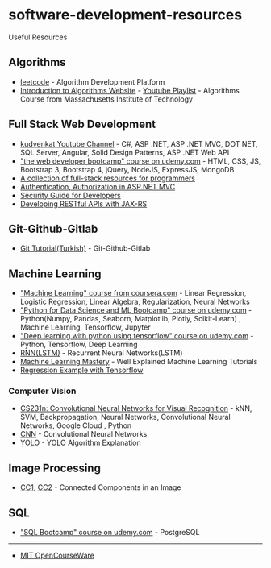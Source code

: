 # software-development-resources
Useful Resources



## Algorithms
* [leetcode](https://leetcode.com/) - Algorithm Development Platform
* [Introduction to Algorithms Website](https://ocw.mit.edu/courses/electrical-engineering-and-computer-science/6-006-introduction-to-algorithms-fall-2011/) - [Youtube Playlist](https://www.youtube.com/playlist?list=PLUl4u3cNGP61Oq3tWYp6V_F-5jb5L2iHb) - Algorithms Course from Massachusetts Institute of Technology



## Full Stack Web Development
* [kudvenkat Youtube Channel](https://www.youtube.com/user/kudvenkat/playlists) - C#, ASP .NET, ASP .NET MVC, DOT NET, SQL Server, Angular, Solid Design Patterns, ASP .NET Web API
* ["the web developer bootcamp" course on udemy.com](https://www.udemy.com/the-web-developer-bootcamp/) - HTML, CSS, JS, Bootstrap 3, Bootstrap 4, jQuery, NodeJS, ExpressJS, MongoDB
* [A collection of full-stack resources for programmers](https://github.com/charlax/professional-programming)
* [Authentication, Authorization in ASP.NET MVC](https://www.youtube.com/watch?v=7m6pY8Bpxj4)
* [Security Guide for Developers](https://github.com/FallibleInc/security-guide-for-developers/blob/master/security-checklist.md)
* [Developing RESTful APIs with JAX-RS](https://www.youtube.com/playlist?list=PLqq-6Pq4lTTZh5U8RbdXq0WaYvZBz2rbn)



## Git-Github-Gitlab
* [Git Tutorial(Turkish)](https://www.youtube.com/playlist?list=PLPrHLaayVkhnNstGIzQcxxnj6VYvsHBHy) - Git-Github-Gitlab



## Machine Learning
* ["Machine Learning" course from coursera.com](https://www.coursera.org/learn/machine-learning) - Linear Regression, Logistic Regression, Linear Algebra, Regularization, Neural Networks
* ["Python for Data Science and ML Bootcamp" course on udemy.com](https://www.udemy.com/python-for-data-science-and-machine-learning-bootcamp/) - Python(Numpy, Pandas, Seaborn, Matplotlib, Plotly, Scikit-Learn) , Machine Learning, Tensorflow, Jupyter
* ["Deep learning with python using tensorflow" course on udemy.com](https://www.udemy.com/complete-guide-to-tensorflow-for-deep-learning-with-python/) - Python, Tensorflow, Deep Learning
* [RNN(LSTM)](https://www.youtube.com/watch?v=WCUNPb-5EYI) - Recurrent Neural Networks(LSTM)
* [Machine Learning Mastery](https://machinelearningmastery.com/) - Well Explained Machine Learning Tutorials
* [Regression Example with Tensorflow](https://www.youtube.com/watch?v=-vHQub0NXI4)
### Computer Vision
* [CS231n: Convolutional Neural Networks for Visual Recognition](http://cs231n.stanford.edu/) - kNN, SVM, Backpropagation, Neural Networks, Convolutional Neural Networks, Google Cloud , Python
* [CNN](https://www.youtube.com/watch?v=FmpDIaiMIeA) - Convolutional Neural Networks
* [YOLO](https://www.youtube.com/watch?v=9s_FpMpdYW8) - YOLO Algorithm Explanation


## Image Processing
* [CC1](https://www.youtube.com/watch?v=ticZclUYy88), [CC2](https://www.youtube.com/watch?v=hMIrQdX4BkE) - Connected Components in an Image



## SQL
* ["SQL Bootcamp" course on udemy.com](https://www.udemy.com/the-complete-sql-bootcamp/) - PostgreSQL


---
* [MIT OpenCourseWare](https://www.youtube.com/user/MIT/playlists)
